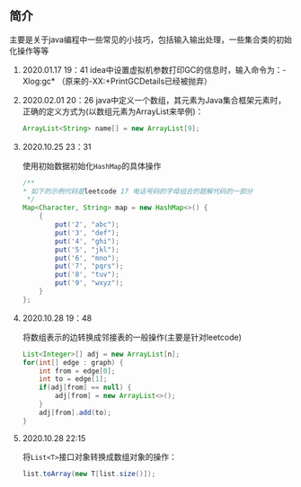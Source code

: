 ## 简介

主要是关于java编程中一些常见的小技巧，包括输入输出处理，一些集合类的初始化操作等等

1. 2020.01.17 19：41
    idea中设置虚拟机参数打印GC的信息时，输入命令为：-Xlog:gc* （原来的-XX:+PrintGCDetails已经被抛弃）

2. 2020.02.01 20：26
    java中定义一个数组，其元素为Java集合框架元素时，正确的定义方式为(以数组元素为ArrayList来举例)：

    ```java
    ArrayList<String> name[] = new ArrayList[9];
    ```

3. 2020.10.25 23：31

    使用初始数据初始化`HashMap`的具体操作

    ```java
    /**
    * 如下的示例代码是leetcode 17 电话号码的字母组合的题解代码的一部分
     */
    Map<Character, String> map = new HashMap<>() {
        {
            put('2', "abc");
            put('3', "def");
            put('4', "ghi");
            put('5', "jkl");
            put('6', "mno");
            put('7', "pqrs");
            put('8', "tuv");
            put('9', "wxyz");
        }
    };
    ```

4. 2020.10.28 19：48

    将数组表示的边转换成邻接表的一般操作(主要是针对leetcode)

    ```java
    List<Integer>[] adj = new ArrayList[n];
    for(int[] edge : graph) {
        int from = edge[0];
        int to = edge[1];
        if(adj[from] == null) {
            adj[from] = new ArrayList<>();
        }
        adj[from].add(to);
    }
    ```

5. 2020.10.28 22:15

    将`List<T>`接口对象转换成数组对象的操作：

    ```java
    list.toArray(new T[list.size()]);
    ```

    